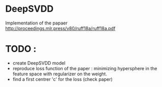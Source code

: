 # DeepSVDD
Implementation of the papaer http://proceedings.mlr.press/v80/ruff18a/ruff18a.pdf

# TODO :

- create DeepSVDD model
- reproduce loss function of the paper : minimizing hypersphere in the feature space with regularizer on the weight.
- find a first centrer 'c' for the loss (check paper)
